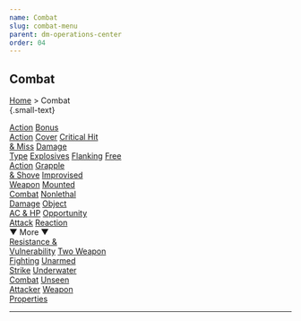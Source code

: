 ```yaml
---
name: Combat
slug: combat-menu
parent: dm-operations-center
order: 04
---
```

## Combat
[Home](dm-operations-center) > Combat<br/> {.small-text}

<div class="menu-container">
    <a href="action">Action</a>
    <a href="bonus-action">Bonus<br/> Action</a>
    <a href="cover">Cover</a>
    <a href="critical-hit-and-miss">Critical Hit<br/> & Miss</a>
    <a href="damage-type">Damage<br/> Type</a>
    <a href="explosives">Explosives</a>
    <a href="flanking">Flanking</a>
    <a href="free-action">Free<br/> Action</a>
    <a href="grapple-and-shove">Grapple<br/> & Shove</a>
    <a href="improvised-weapon">Improvised<br/> Weapon</a>
    <a href="mounted-combat">Mounted<br/> Combat</a>
    <a href="nonlethal-damage">Nonlethal<br/> Damage</a>
    <a href="object-ac-and-hp">Object<br/> AC & HP</a>
    <a href="opportunity-attack">Opportunity<br/> Attack</a>
    <a href="reaction">Reaction</a>
</div>
<div class="more">▼ More ▼</div>
<div class="menu-container">
    <a href="resistance-and-vulnerability">Resistance &<br/> Vulnerability</a>
    <a href="two-weapon-fighting">Two Weapon<br/> Fighting</a>
    <a href="unarmed-strike">Unarmed<br/> Strike</a>
    <a href="underwater-combat">Underwater<br/> Combat</a>
    <a href="unseen-attacker">Unseen<br/> Attacker</a>
    <a href="weapon-properties">Weapon<br/> Properties</a>
</div>
<hr/>